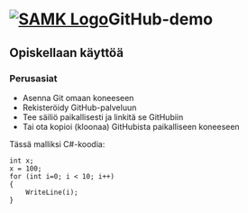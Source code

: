 # <a href="https:\\samk.fi"><img src="https://p3q2x3p9.stackpathcdn.com/wp-content/themes/suunta/images/SAMK-logo.png" heigth="40" alt="SAMK Logo"></a>GitHub-demo

## Opiskellaan käyttöä

### Perusasiat
* Asenna Git omaan koneeseen
* Rekisteröidy GitHub-palveluun
* Tee säiliö paikallisesti ja linkitä se GitHubiin
* Tai ota kopioi (kloonaa) GitHubista paikalliseen koneeseen

Tässä malliksi C#-koodia:

    int x;
    x = 100;
    for (int i=0; i < 10; i++)
    {
        WriteLine(i);
    }
